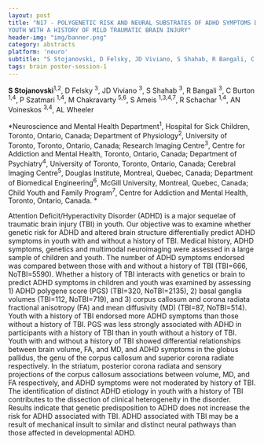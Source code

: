 ```yaml
---
layout: post
title: "N17 - POLYGENETIC RISK AND NEURAL SUBSTRATES OF ADHD SYMPTOMS DIFFER IN
YOUTH WITH A HISTORY OF MILD TRAUMATIC BRAIN INJURY"
header-img: "img/banner.png"
category: abstracts
platform: 'neuro'
subtitle: "S Stojanovski, D Felsky, JD Viviano, S Shahab, R Bangali, C Burton, P Szatmari, M Chakravarty, S Ameis, R Schachar, AN Voineskos, AL Wheeler"
tags: brain poster-session-1
---
```

**S Stojanovski**<sup>1,2</sup>, D Felsky <sup>3</sup>, JD Viviano <sup>3</sup>, S Shahab <sup>3</sup>,
R Bangali <sup>3</sup>, C Burton <sup>1,4</sup>, P Szatmari <sup>1,4</sup>, M Chakravarty <sup>5,6</sup>, S
Ameis <sup>1,3,4,7</sup>, R Schachar <sup>1,4</sup>, AN Voineskos <sup>3,4</sup>, AL Wheeler

*Neuroscience and Mental Health Department<sup>1</sup>, Hospital for Sick
Children, Toronto, Ontario, Canada; Department of Physiology<sup>2</sup>,
University of Toronto, Toronto, Ontario, Canada; Research Imaging
Centre<sup>3</sup>, Centre for Addiction and Mental Health, Toronto, Ontario,
Canada; Department of Psychiatry<sup>4</sup>, University of Toronto, Toronto,
Ontario, Canada; Cerebral Imaging Centre<sup>5</sup>, Douglas Institute,
Montreal, Quebec, Canada; Department of Biomedical Engineering<sup>6</sup>,
McGill University, Montreal, Quebec, Canada; Child Youth and Family
Program<sup>7</sup>, Centre for Addiction and Mental Health, Toronto, Ontario,
Canada. *

Attention Deficit/Hyperactivity Disorder (ADHD) is a major sequelae of
traumatic brain injury (TBI) in youth. Our objective was to examine
whether genetic risk for ADHD and altered brain structure differentially
predict ADHD symptoms in youth with and without a history of TBI.
Medical history, ADHD symptoms, genetics and multimodal neuroimaging
were assessed in a large sample of children and youth. The number of
ADHD symptoms endorsed was compared between those with and without a
history of TBI (TBI=666, NoTBI=5590). Whether a history of TBI interacts
with genetics or brain to predict ADHD symptoms in children and youth
was examined by assessing 1) ADHD polygene score (PGS) (TBI=320,
NoTBI=2135), 2) basal ganglia volumes (TBI=112, NoTBI=719), and 3)
corpus callosum and corona radiata fractional anisotropy (FA) and mean
diffusivity (MD) (TBI=87, NoTBI=514). Youth with a history of TBI
endorsed more ADHD symptoms than those without a history of TBI. PGS was
less strongly associated with ADHD in participants with a history of TBI
than in youth without a history of TBI. Youth with and without a history
of TBI showed differential relationships between brain volume, FA, and
MD, and ADHD symptoms in the globus pallidus, the genu of the corpus
callosum and superior corona radiate respectively. In the striatum,
posterior corona radiata and sensory projections of the corpus callosum
associations between volume, MD, and FA respectively, and ADHD symptoms
were not moderated by history of TBI. The identification of distinct
ADHD etiology in youth with a history of TBI contributes to the
dissection of clinical heterogeneity in the disorder. Results indicate
that genetic predisposition to ADHD does not increase the risk for ADHD
associated with TBI. ADHD associated with TBI may be a result of
mechanical insult to similar and distinct neural pathways than those
affected in developmental ADHD.
